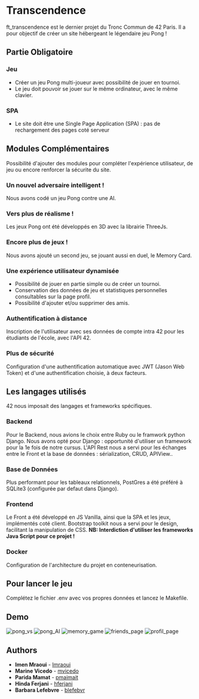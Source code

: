 # Transcendence
ft_transcendence est le dernier projet du Tronc Commun de 42 Paris.
Il a pour objectif de créer un site hébergeant le légendaire jeu Pong !

## Partie Obligatoire
### Jeu
- Créer un jeu Pong multi-joueur avec possibilité de jouer en tournoi.
- Le jeu doit pouvoir se jouer sur le même ordinateur, avec le même clavier. 

### SPA
- Le site doit être une Single Page Application (SPA) : pas de rechargement des pages coté serveur

## Modules Complémentaires
Possibilité d'ajouter des modules pour compléter l'expérience utilisateur, de jeu ou encore renforcer la sécurite du site.

### Un nouvel adversaire intelligent !
Nous avons codé un jeu Pong contre une AI.

### Vers plus de réalisme !
Les jeux Pong ont été développés en 3D avec la librairie ThreeJs.

### Encore plus de jeux !
Nous avons ajouté un second jeu, se jouant aussi en duel, le Memory Card.

### Une expérience utilisateur dynamisée
- Possibilité de jouer en partie simple ou de créer un tournoi.
- Conservation des données de jeu et statistiques personnelles consultables sur la page profil.
- Possibilité d'ajouter et/ou supprimer des amis.

### Authentification à distance
Inscription de l'utilisateur avec ses données de compte intra 42 pour les étudiants de l'école, avec l'API 42.

### Plus de sécurité
Configuration d'une authentification automatique avec JWT (Jason Web Token) et d'une authentification choisie, à deux facteurs. 

## Les langages utilisés
42 nous imposait des langages et frameworks spécifiques.

### Backend
Pour le Backend, nous avions le choix entre Ruby ou le framwork python Django.
Nous avons opté pour Django : opportunité d'utiliser un framework pour la 1e fois de notre cursus.
L'API Rest nous a servi pour les échanges entre le Front et la base de données : sérialization, CRUD, APIView..

### Base de Données
Plus performant pour les tableaux relationnels, PostGres a été préféré à SQLite3 (configurée par defaut dans Django).

### Frontend
Le Front a été développé en JS Vanilla, ainsi que la SPA et les jeux, implémentés coté client.
Bootstrap toolkit nous a servi pour le design, facilitant la manipulation de CSS. 
**NB: Interdiction d'utiliser les frameworks Java Script pour ce projet !**

### Docker
Configuration de l'architecture du projet en conteneurisation.

## Pour lancer le jeu
Complétez le fichier .env avec vos propres données et lancez le Makefile.

## Demo
![pong_vs](https://github.com/user-attachments/assets/f2ab458e-11a3-47df-bf50-c9bd252bc124)
![pong_AI](https://github.com/user-attachments/assets/bc058aa3-4b17-4468-bbc5-0665dc083237)
![memory_game](https://github.com/user-attachments/assets/f3b60faa-eded-4826-ada3-7b8a47e3f98c)
![friends_page](https://github.com/user-attachments/assets/8aebea38-a08f-47f7-9c63-5967fbb97c71)
![profil_page](https://github.com/user-attachments/assets/6da47fc1-65e4-4e4a-8aef-e3e8901d2056)

## Authors

* **Imen Mraoui** - [Imraoui](https://github.com/imenecole42)
* **Marine Vicedo** - [mvicedo](https://github.com/marine-vicedo)
* **Parida Mamat** - [pmaimait](https://github.com/paridaMamat)
* **Hinda Ferjani** - [hferjani](https://github.com/madamehinda)
* **Barbara Lefebvre** - [blefebvr](https://github.com/Barbara-LBV)

